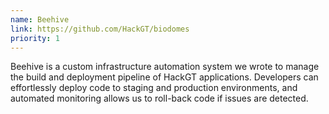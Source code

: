 ```yaml
---
name: Beehive
link: https://github.com/HackGT/biodomes
priority: 1
---
```


Beehive is a custom infrastructure automation system we wrote to manage the build and deployment pipeline of HackGT applications. Developers can effortlessly deploy code to staging and production environments, and automated monitoring allows us to roll-back code if issues are detected.
